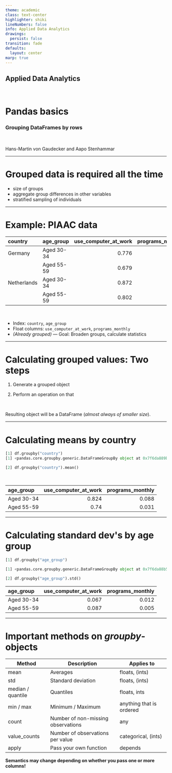 ```yaml
---
theme: academic
class: text-center
highlighter: shiki
lineNumbers: false
info: Applied Data Analytics
drawings:
  persist: false
transition: fade
defaults:
  layout: center
marp: true
---
```


## Applied Data Analytics

<br>

# Pandas basics

### Grouping DataFrames by rows

<br>

Hans-Martin von Gaudecker and Aapo Stenhammar

---

# Grouped data is required all the time

- size of groups
- aggregate group differences in other variables
- stratified sampling of individuals

---

# Example: PIAAC data

| country     | age_group  | use_computer_at_work | programs_monthly |
| :---------- | :--------- | -------------------: | ---------------: |
| Germany     | Aged 30-34 |                0.776 |            0.079 |
|             | Aged 55-59 |                0.679 |            0.035 |
| Netherlands | Aged 30-34 |                0.872 |            0.096 |
|             | Aged 55-59 |                0.802 |            0.028 |

<br/>

- Index: `country`, `age_group`
- Float columns: `use_computer_at_work`, `programs_monthly`
- _(Already grouped)_ — Goal: Broaden groups, calculate statistics

---

# Calculating grouped values: Two steps

1. Generate a grouped object

2. Perform an operation on that

<br/>

Resulting object will be a DataFrame (_almost always of smaller size_).

---

# Calculating means by country

```python
[1] df.groupby("country")
[1] <pandas.core.groupby.generic.DataFrameGroupBy object at 0x7f6da889ba50>

[2] df.groupby("country").mean()
```

<br/>

| age_group  | use_computer_at_work | programs_monthly |
| :--------- | -------------------: | ---------------: |
| Aged 30-34 |                0.824 |            0.088 |
| Aged 55-59 |                 0.74 |            0.031 |

---

# Calculating standard dev's by age group

```python
[1] df.groupby("age_group")

[1] <pandas.core.groupby.generic.DataFrameGroupBy object at 0x7f6da88b5d90>

[2] df.groupby("age_group").std()
```

| age_group  | use_computer_at_work | programs_monthly |
| :--------- | -------------------: | ---------------: |
| Aged 30-34 |                0.067 |            0.012 |
| Aged 55-59 |                0.087 |            0.005 |

---

# Important methods on _groupby_-objects

| Method            | Description                        | Applies to               |
| ----------------- | ---------------------------------- | ------------------------ |
| mean              | Averages                           | floats, (ints)           |
| std               | Standard deviation                 | floats, (ints)           |
| median / quantile | Quantiles                          | floats, ints             |
| min / max         | Minimum / Maximum                  | anything that is ordered |
| count             | Number of non-missing observations | any                      |
| value_counts      | Number of observations per value   | categorical, (ints)      |
| apply             | Pass your own function             | depends                  |

**Semantics may change depending on whether you pass one or more columns!**
